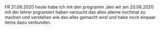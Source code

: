 FR 21.08.2020 
heute habe ich mit den programm ,den wir am 20.08.2020 mit der lehrer prgramiert haben versucht das alles alleine nochmal zu machen und verstehen wie das alles gemacht wird und habe noch einpaar items dazu verbunden.
